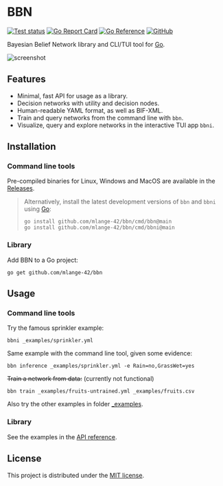 # BBN

[![Test status](https://img.shields.io/github/actions/workflow/status/mlange-42/bbn/tests.yml?branch=main&label=Tests&logo=github)](https://github.com/mlange-42/bbn/actions/workflows/tests.yml)
[![Go Report Card](https://goreportcard.com/badge/github.com/mlange-42/bbn)](https://goreportcard.com/report/github.com/mlange-42/bbn)
[![Go Reference](https://img.shields.io/badge/reference-%23007D9C?logo=go&logoColor=white&labelColor=gray)](https://pkg.go.dev/github.com/mlange-42/bbn)
[![GitHub](https://img.shields.io/badge/github-repo-blue?logo=github)](https://github.com/mlange-42/bbn)

Bayesian Belief Network library and CLI/TUI tool for [Go](https://go.dev).

![screenshot](https://github.com/mlange-42/bbn/assets/44003176/0844f5dd-0078-4ba3-8ef8-18441669900a)

## Features

* Minimal, fast API for usage as a library.
* Decision networks with utility and decision nodes.
* Human-readable YAML format, as well as BIF-XML.
* Train and query networks from the command line with `bbn`.
* Visualize, query and explore networks in the interactive TUI app `bbni`.

## Installation

### Command line tools

Pre-compiled binaries for Linux, Windows and MacOS are available in the
[Releases](https://github.com/mlange-42/bbn/releases).

> Alternatively, install the latest development versions of `bbn` and `bbni` using [Go](https://go.dev):
> ```shell
> go install github.com/mlange-42/bbn/cmd/bbn@main
> go install github.com/mlange-42/bbn/cmd/bbni@main
> ```

### Library

Add BBN to a Go project:

```
go get github.com/mlange-42/bbn
```

## Usage

### Command line tools

Try the famous sprinkler example:

```
bbni _examples/sprinkler.yml
```

Same example with the command line tool, given some evidence:

```
bbn inference _examples/sprinkler.yml -e Rain=no,GrassWet=yes
```

~~Train a network from data:~~ (currently not functional)

```
bbn train _examples/fruits-untrained.yml _examples/fruits.csv
```

Also try the other examples in folder [_examples](https://github.com/mlange-42/bbn/tree/main/_examples).

### Library

See the examples in the [API reference](https://pkg.go.dev/github.com/mlange-42/bbn).

## License

This project is distributed under the [MIT license](./LICENSE).
